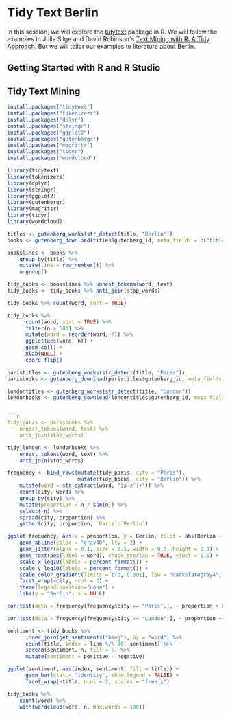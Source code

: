 # Tidy Text Berlin

In this session, we will explore the [tidytext](https://cran.r-project.org/web/packages/tidytext/tidytext.pdf) package in R. We will follow the examples in Julia Silge and David Robinson's [Text Mining with R: A Tidy Approach](https://www.tidytextmining.com/). But we will tailor our examples to literature about Berlin.

## Getting Started with R and R Studio

## Tidy Text Mining

```r
install.packages("tidytext")
install.packages("tokenizers")
install.packages("dplyr")
install.packages("stringr")
install.packages("ggplot2")
install.packages("gutenbergr")
install.packages("magrittr")
install.packages("tidyr")
install.packages("wordcloud")
```

```r
library(tidytext)
library(tokenizers)
library(dplyr)
library(stringr)
library(ggplot2)
library(gutenbergr)
library(magrittr)
library(tidyr)
library(wordcloud)
```

```r
titles <- gutenberg_works(str_detect(title, "Berlin"))
books <- gutenberg_download(titles$gutenberg_id, meta_fields = c("title", "author"))
```

```r
bookslines <- books %>%
    group_by(title) %>%
    mutate(line = row_number()) %>%
    ungroup()
```

```r
tidy_books <- bookslines %>% unnest_tokens(word, text)
tidy_books <- tidy_books %>% anti_join(stop_words)
```

```r
tidy_books %>% count(word, sort = TRUE)
```

```r
tidy_books %>%
      count(word, sort = TRUE) %>%
      filter(n > 500) %>%
      mutate(word = reorder(word, n)) %>%
      ggplot(aes(word, n)) +
      geom_col() +
      xlab(NULL) +
      coord_flip()
```

```r
paristitles <- gutenberg_works(str_detect(title, "Paris"))
parisbooks <- gutenberg_download(paristitles$gutenberg_id, meta_fields = c("title", "author"))
```

```r
londontitles <- gutenberg_works(str_detect(title, "London"))
londonbooks <- gutenberg_download(londontitles$gutenberg_id, meta_fields = c("title", "author"))


```r
tidy_paris <- parisbooks %>%
    unnest_tokens(word, text) %>%
    anti_join(stop_words)
```

```r
tidy_london <- londonbooks %>%
    unnest_tokens(word, text) %>%
    anti_join(stop_words)
```

```r
frequency <- bind_rows(mutate(tidy_paris, city = "Paris"),
                       mutate(tidy_books, city = "Berlin")) %>%
    mutate(word = str_extract(word, "[a-z']+")) %>%
    count(city, word) %>%
    group_by(city) %>%
    mutate(proportion = n / sum(n)) %>%
    select(-n) %>%
    spread(city, proportion) %>%
    gather(city, proportion, `Paris`:`Berlin`)
```

```r
ggplot(frequency, aes(x = proportion, y = Berlin, color = abs(Berlin - proportion))) +
    geom_abline(color = "gray40", lty = 2) +
    geom_jitter(alpha = 0.1, size = 2.5, width = 0.3, height = 0.3) +
    geom_text(aes(label = word), check_overlap = TRUE, vjust = 1.5) +
    scale_x_log10(labels = percent_format()) +
    scale_y_log10(labels = percent_format()) +
    scale_color_gradient(limits = c(0, 0.001), low = "darkslategray4", high = "gray75") +
    facet_wrap(~city, ncol = 2) +
    theme(legend.position="none") +
    labs(y = "Berlin", x = NULL)
```

```r
cor.test(data = frequency[frequency$city == "Paris",], ~ proportion + Berlin)
```

```r
cor.test(data = frequency[frequency$city == "London",], ~ proportion + Berlin)
```


```r
sentiment <- tidy_books %>%
      inner_join(get_sentiments("bing"), by = "word") %>%
      count(title, index = line %/% 80, sentiment) %>%
      spread(sentiment, n, fill = 0) %>%
      mutate(sentiment = positive - negative)
```

```r
ggplot(sentiment, aes(index, sentiment, fill = title)) +
      geom_bar(stat = "identity", show.legend = FALSE) +
      facet_wrap(~title, ncol = 2, scales = "free_x")
```

```r
tidy_books %>%
    count(word) %>%
    with(wordcloud(word, n, max.words = 100))
```
